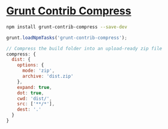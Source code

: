 # [Grunt Contrib Compress](https://www.npmjs.com/package/grunt-contrib-compress)

```bash
npm install grunt-contrib-compress --save-dev
```

```js
grunt.loadNpmTasks('grunt-contrib-compress');
```

```js
// Compress the build folder into an upload-ready zip file
compress: {
  dist: {
    options: {
      mode: 'zip',
      archive: 'dist.zip'
    },
    expand: true,
    dot: true,
    cwd: 'dist/',
    src: ['**/*'],
    dest: '.'
  }
}
```
